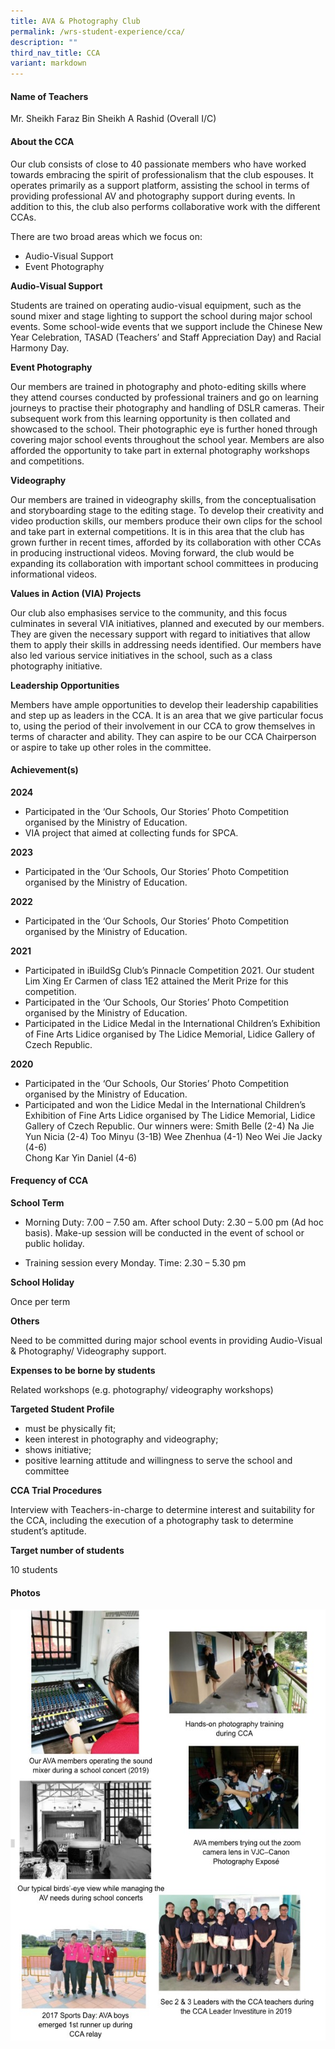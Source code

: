 ```yaml
---
title: AVA & Photography Club
permalink: /wrs-student-experience/cca/
description: ""
third_nav_title: CCA
variant: markdown
---
```

#### **Name of Teachers**

Mr. Sheikh Faraz Bin Sheikh A Rashid (Overall I/C)

#### **About the CCA**

Our club consists of close to 40 passionate members who have worked towards embracing the spirit of professionalism that the club espouses. It operates primarily as a support platform, assisting the school in terms of providing professional AV and photography support during events. In addition to this, the club also performs collaborative work with the different CCAs.

There are two broad areas which we focus on: 
* Audio-Visual Support
* Event Photography


**Audio-Visual Support** 

Students are trained on operating audio-visual equipment, such as the sound mixer and stage lighting to support the school during major school events. Some school-wide events that we support include the Chinese New Year Celebration, TASAD (Teachers’ and Staff Appreciation Day) and Racial Harmony Day.   

**Event Photography**

Our members are trained in photography and photo-editing skills where they attend courses conducted by professional trainers and go on learning journeys to practise their photography and handling of DSLR cameras. Their subsequent work from this learning opportunity is then collated and showcased to the school. Their photographic eye is further honed through covering major school events throughout the school year. Members are also afforded the opportunity to take part in external photography workshops and competitions.

**Videography**

Our members are trained in videography skills, from the conceptualisation and storyboarding stage to the editing stage. To develop their creativity and video production skills, our members produce their own clips for the school and take part in external competitions. It is in this area that the club has grown further in recent times, afforded by its collaboration with other CCAs in producing instructional videos. Moving forward, the club would be expanding its collaboration with important school committees in producing informational videos.

**Values in Action (VIA) Projects**

Our club also emphasises service to the community, and this focus culminates in several VIA initiatives, planned and executed by our members. They are given the necessary support with regard to initiatives that allow them to apply their skills in addressing needs identified. Our members have also led various service initiatives in the school, such as a class photography initiative.

**Leadership Opportunities**

Members have ample opportunities to develop their leadership capabilities and step up as leaders in the CCA. It is an area that we give particular focus to, using the period of their involvement in our CCA to grow themselves in terms of character and ability. They can aspire to be our CCA Chairperson or aspire to take up other roles in the committee.

#### **Achievement(s)**


**2024**

* Participated in the ‘Our Schools, Our Stories’ Photo Competition organised by the Ministry of Education.
* VIA project that aimed at collecting funds for SPCA.

**2023**

* Participated in the ‘Our Schools, Our Stories’ Photo Competition organised by the Ministry of Education.

**2022**

* Participated in the ‘Our Schools, Our Stories’ Photo Competition organised by the Ministry of Education.

**2021**

* Participated in iBuildSg Club’s Pinnacle Competition 2021. Our student Lim Xing Er Carmen of class 1E2 attained the Merit Prize for this competition.
* Participated in the ‘Our Schools, Our Stories’ Photo Competition organised by the Ministry of Education.
* Participated in the Lidice Medal in the International Children’s Exhibition of Fine Arts Lidice organised by The Lidice Memorial, Lidice Gallery of Czech Republic.

**2020**
* Participated in the ‘Our Schools, Our Stories’ Photo Competition organised by the Ministry of Education.
* Participated and won the Lidice Medal in the International Children’s Exhibition of Fine Arts Lidice organised by The Lidice Memorial, Lidice Gallery of Czech Republic. Our winners were:
Smith Belle (2-4) 	Na Jie Yun Nicia (2-4)		Too Minyu (3-1B)	Wee Zhenhua (4-1)	Neo Wei Jie Jacky (4-6) 	
Chong Kar Yin Daniel (4-6)

#### Frequency of CCA

**School Term**
* Morning Duty: 7.00 – 7.50 am. After school Duty: 2.30 – 5.00 pm (Ad hoc basis). Make-up session will be conducted in the event of school or public holiday. 

* Training session every Monday. Time: 2.30 – 5.30 pm

**School Holiday**

Once per term  

**Others**

Need to be committed during major school events in providing Audio-Visual & Photography/ Videography support.   

**Expenses to be borne by students**

Related workshops (e.g. photography/ videography workshops)

**Targeted Student Profile**

* must be physically fit;
* keen interest in photography and videography; 
* shows initiative;
* positive learning attitude and willingness to serve the school and committee

**CCA Trial Procedures**

Interview with Teachers-in-charge to determine interest and suitability for the CCA, including the execution of a photography task to determine student’s aptitude.

**Target number of students**

10 students

#### Photos
![](/images/CCA/ava1.jpg)